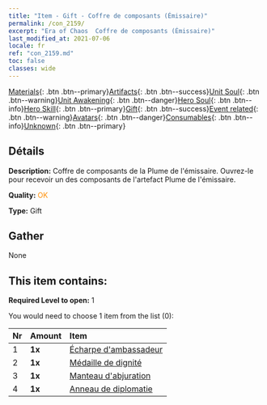 ```yaml
---
title: "Item - Gift - Coffre de composants (Émissaire)"
permalink: /con_2159/
excerpt: "Era of Chaos  Coffre de composants (Émissaire)"
last_modified_at: 2021-07-06
locale: fr
ref: "con_2159.md"
toc: false
classes: wide
---
```

 [Materials](/ItemsFR/){: .btn .btn--primary}[Artifacts](/ItemsFR/Artifacts/){: .btn .btn--success}[Unit Soul](/ItemsFR/UnitSoul/){: .btn .btn--warning}[Unit Awakening](/ItemsFR/UnitAwakening/){: .btn .btn--danger}[Hero Soul](/ItemsFR/HeroSoul/){: .btn .btn--info}[Hero Skill](/ItemsFR/HeroSkill/){: .btn .btn--primary}[Gift](/ItemsFR/Gift/){: .btn .btn--success}[Event related](/ItemsFR/Events/){: .btn .btn--warning}[Avatars](/ItemsFR/Avatars/){: .btn .btn--danger}[Consumables](/ItemsFR/Consumables/){: .btn .btn--info}[Unknown](/ItemsFR/Unknown/){: .btn .btn--primary}

## Détails
 **Description:** Coffre de composants de la Plume de l'émissaire. Ouvrez-le pour recevoir un des composants de l'artefact Plume de l'émissaire.

 **Quality:** <span style="color: #FF8C00">OK</span>

 **Type:** Gift

## Gather

  None

## This item contains:

 **Required Level to open:** 1

 You would need to choose 1 item from the list (0):

  | Nr | Amount |     Item    |
  |:---|:-------|:------------|
  | 1 |  **1x** | [Écharpe d'ambassadeur](/fr/Items/art_2154/) |  | 
  | 2 |  **1x** | [Médaille de dignité](/fr/Items/art_2155/) |  | 
  | 3 |  **1x** | [Manteau d'abjuration](/fr/Items/art_2156/) |  | 
  | 4 |  **1x** | [Anneau de diplomatie](/fr/Items/art_2157/) |  | 
